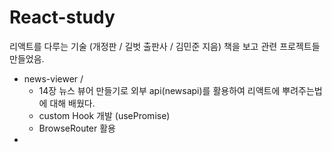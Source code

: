 # React-study

리액트를 다루는 기술 (개정판 / 길벗 출판사 / 김민준 지음) 책을 보고 관련 프로젝트들 만들었음.

 - news-viewer / 
   - 14장 뉴스 뷰어 만들기로 외부 api(newsapi)를 활용하여 리액트에 뿌려주는법에 대해 배웠다.
   - custom Hook 개발 (usePromise)
   - BrowseRouter 활용
 - 
